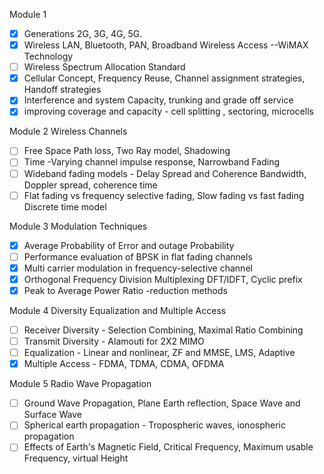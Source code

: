 
Module 1
- [x] Generations 2G, 3G, 4G, 5G.
- [x] Wireless LAN, Bluetooth, PAN, Broadband Wireless Access --WiMAX Technology
- [ ] Wireless Spectrum Allocation Standard
- [x] Cellular Concept, Frequency Reuse, Channel assignment strategies, Handoff strategies
- [x] Interference and system Capacity, trunking and grade off service
- [x] improving coverage and capacity - cell splitting , sectoring, microcells

Module 2 Wireless Channels
- [ ] Free Space Path loss, Two Ray model, Shadowing
- [ ] Time -Varying channel impulse response, Narrowband Fading
- [ ] Wideband fading models - Delay Spread and Coherence Bandwidth, Doppler spread, coherence time
- [ ] Flat fading vs frequency selective fading, Slow fading vs fast fading Discrete time model

Module 3 Modulation Techniques
- [x] Average Probability of Error and outage Probability
- [ ] Performance evaluation of BPSK in flat fading channels
- [x] Multi carrier modulation in frequency-selective channel
- [x] Orthogonal Frequency Division Multiplexing DFT/IDFT, Cyclic prefix
- [x] Peak to Average Power Ratio -reduction methods

Module 4 Diversity Equalization and Multiple Access
- [ ] Receiver Diversity - Selection Combining, Maximal Ratio Combining
- [ ] Transmit Diversity - Alamouti for 2X2 MIMO
- [ ] Equalization - Linear and nonlinear, ZF and MMSE, LMS, Adaptive
- [x] Multiple Access - FDMA, TDMA, CDMA, OFDMA

Module 5 Radio Wave Propagation
- [ ] Ground Wave Propagation, Plane Earth reflection, Space Wave and Surface Wave
- [ ] Spherical earth propagation - Tropospheric waves, ionospheric propagation
- [ ] Effects of Earth's Magnetic Field, Critical Frequency, Maximum usable Frequency, virtual Height
